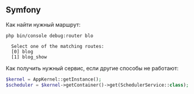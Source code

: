 ## Symfony
Как найти нужный маршрут:
```
php bin/console debug:router blo

  Select one of the matching routes:
  [0] blog
  [1] blog_show
```

Как получить нужный сервис, если другие способы не работают:
```php
$kernel = AppKernel::getInstance();
$scheduler = $kernel->getContainer()->get(SchedulerService::class);
```